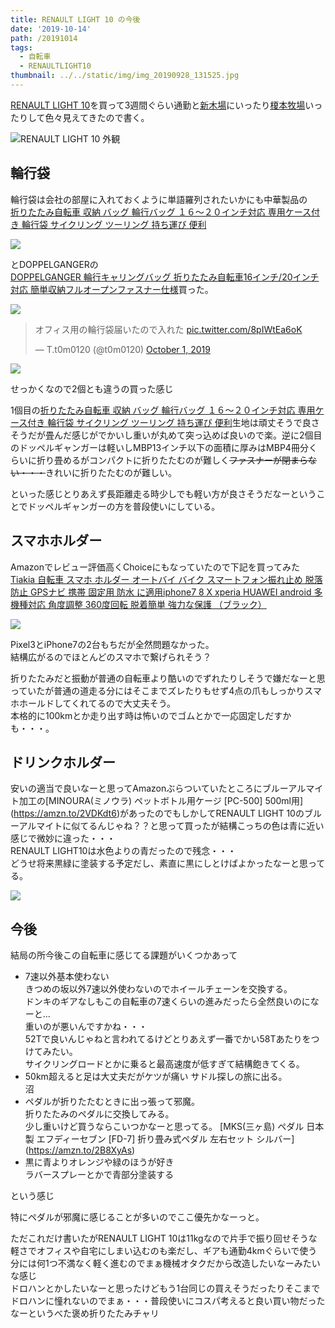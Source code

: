 ```yaml
---
title: RENAULT LIGHT 10 の今後
date: '2019-10-14'
path: /20191014
tags:
  - 自転車
  - RENAULTLIGHT10
thumbnail: ../../static/img/img_20190928_131525.jpg
---
```

[RENAULT LIGHT 10](https://amzn.to/2MBRcyH)を買って3週間ぐらい通勤と[新木場](https://recolog.tokyo/20190928/)にいったり[榎本牧場](https://recolog.tokyo/20191007/)いったりして色々見えてきたので書く。

![RENAULT LIGHT 10 外観](/img/img_20190928_131525.jpg)

## 輪行袋

輪行袋は会社の部屋に入れておくように単語羅列されたいかにも中華製品の\
[折りたたみ自転車 収納 バッグ 輪行バッグ １６〜２０インチ対応 専用ケース付き 輪行袋 サイクリング ツーリング 持ち運び 便利](https://amzn.to/2otQyLP)  

<a href="https://www.amazon.co.jp/gp/product/B07CG6WT8R/ref=as_li_ss_il?ie=UTF8&psc=1&linkCode=li2&tag=recolog-22&linkId=1f10ffabdf033ff1be2530464357fe79&language=ja_JP" target="_blank"><img border="0" src="//ws-fe.amazon-adsystem.com/widgets/q?_encoding=UTF8&ASIN=B07CG6WT8R&Format=_SL160_&ID=AsinImage&MarketPlace=JP&ServiceVersion=20070822&WS=1&tag=recolog-22&language=ja_JP" ></a><img src="https://ir-jp.amazon-adsystem.com/e/ir?t=recolog-22&language=ja_JP&l=li2&o=9&a=B07CG6WT8R" width="1" height="1" border="0" alt="" style="border:none !important; margin:0px !important;" />

とDOPPELGANGERの\
[DOPPELGANGER 輪行キャリングバッグ 折りたたみ自転車16インチ/20インチ対応 簡単収納フルオープンファスナー仕様](https://amzn.to/2qaC43P)買った。

<a href="https://www.amazon.co.jp/gp/product/B00LWULFUG/ref=as_li_ss_il?ie=UTF8&psc=1&linkCode=li2&tag=recolog-22&linkId=b8ad1f00db13d790bfa6c6daff8f8ec9&language=ja_JP" target="_blank"><img border="0" src="//ws-fe.amazon-adsystem.com/widgets/q?_encoding=UTF8&ASIN=B00LWULFUG&Format=_SL160_&ID=AsinImage&MarketPlace=JP&ServiceVersion=20070822&WS=1&tag=recolog-22&language=ja_JP" ></a><img src="https://ir-jp.amazon-adsystem.com/e/ir?t=recolog-22&language=ja_JP&l=li2&o=9&a=B00LWULFUG" width="1" height="1" border="0" alt="" style="border:none !important; margin:0px !important;" />

<blockquote class="twitter-tweet"><p lang="ja" dir="ltr">オフィス用の輪行袋届いたので入れた <a href="https://t.co/8pIWtEa6oK">pic.twitter.com/8pIWtEa6oK</a></p>&mdash; T.t0m0120 (@t0m0120) <a href="https://twitter.com/t0m0120/status/1178905319285481472?ref_src=twsrc%5Etfw">October 1, 2019</a></blockquote> <script async src="https://platform.twitter.com/widgets.js" charset="utf-8"></script>

![](/img/img_20191005_152837.jpg)

せっかくなので2個とも違うの買った感じ

1個目の[折りたたみ自転車 収納 バッグ 輪行バッグ １６〜２０インチ対応 専用ケース付き 輪行袋 サイクリング ツーリング 持ち運び 便利](https://amzn.to/2otQyLP)生地は頑丈そうで良さそうだが畳んだ感じがでかいし重いが丸めて突っ込めば良いので楽。逆に2個目のドッペルギャンガーは軽いしMBP13インチ以下の面積に厚みはMBP4冊分くらいに折り畳めるがコンパクトに折りたたむのが難しく~~ファスナーが閉まらない・・・~~きれいに折りたたむのが難しい。

といった感じとりあえず長距離走る時少しでも軽い方が良さそうだなーということでドッペルギャンガーの方を普段使いにしている。

## スマホホルダー

Amazonでレビュー評価高くChoiceにもなっていたので下記を買ってみた\
[Tiakia 自転車 スマホ ホルダー オートバイ バイク スマートフォン振れ止め 脱落防止 GPSナビ 携帯 固定用 防水 に適用iphone7 8 X xperia HUAWEI android 多機種対応 角度調整 360度回転 脱着簡単 強力な保護 （ブラック）](https://amzn.to/2nLSrD8)

<a href="https://www.amazon.co.jp/gp/product/B0725XHND1/ref=as_li_ss_il?ie=UTF8&psc=1&linkCode=li2&tag=recolog-22&linkId=3a34d4c7de5b51ace49fd2208c5a4eb2&language=ja_JP" target="_blank"><img border="0" src="//ws-fe.amazon-adsystem.com/widgets/q?_encoding=UTF8&ASIN=B0725XHND1&Format=_SL160_&ID=AsinImage&MarketPlace=JP&ServiceVersion=20070822&WS=1&tag=recolog-22&language=ja_JP" ></a><img src="https://ir-jp.amazon-adsystem.com/e/ir?t=recolog-22&language=ja_JP&l=li2&o=9&a=B0725XHND1" width="1" height="1" border="0" alt="" style="border:none !important; margin:0px !important;" />

Pixel3とiPhone7の2台もちだが全然問題なかった。\
結構広がるのでほとんどのスマホで繋げられそう？  

折りたたみだと振動が普通の自転車より酷いのでずれたりしそうで嫌だなーと思っていたが普通の道走る分にはそこまでズレたりもせず4点の爪もしっかりスマホホールドしてくれてるので大丈夫そう。\
本格的に100kmとか走り出す時は怖いのでゴムとかで一応固定しだすかも・・・。

## ドリンクホルダー

安いの適当で良いなーと思ってAmazonぶらついていたところにブルーアルマイト加工の[MINOURA(ミノウラ) ペットボトル用ケージ \[PC-500] 500ml用](https://amzn.to/2VDKdt6)があったのでもしかしてRENAULT LIGHT 10のブルーアルマイトに似てるんじゃね？？と思って買ったが結構こっちの色は青に近い感じで微妙に違った・・・\
RENAULT LIGHT10は水色よりの青だったので残念・・・\
どうせ将来黒緑に塗装する予定だし、素直に黒にしとけばよかったなーと思ってる。

<a href="https://www.amazon.co.jp/gp/product/B00B7076K4/ref=as_li_ss_il?ie=UTF8&th=1&linkCode=li2&tag=recolog-22&linkId=06a75a7db06708c3f431d75442331d6c&language=ja_JP" target="_blank"><img border="0" src="//ws-fe.amazon-adsystem.com/widgets/q?_encoding=UTF8&ASIN=B00B7076K4&Format=_SL160_&ID=AsinImage&MarketPlace=JP&ServiceVersion=20070822&WS=1&tag=recolog-22&language=ja_JP" ></a><img src="https://ir-jp.amazon-adsystem.com/e/ir?t=recolog-22&language=ja_JP&l=li2&o=9&a=B00B7076K4" width="1" height="1" border="0" alt="" style="border:none !important; margin:0px !important;" />

## 今後

結局の所今後この自転車に感じてる課題がいくつかあって

* 7速以外基本使わない\
  きつめの坂以外7速以外使わないのでホイールチェーンを交換する。\
  ドンキのギアなしもこの自転車の7速くらいの進みだったら全然良いのになーと...\
  重いのが悪いんですかね・・・\
  52Tで良いんじゃねと言われてるけどとりあえず一番でかい58Tあたりをつけてみたい。\
  サイクリングロードとかに乗ると最高速度が低すぎて結構飽きてくる。
* 50km超えると足は大丈夫だがケツが痛い
  サドル探しの旅に出る。\
  沼
* ペダルが折りたたむときに出っ張って邪魔。\
  折りたたみのペダルに交換してみる。\
  少し重いけど買うならこいつかなーと思ってる。 
  [MKS(三ヶ島) ペダル 日本製 エフディーセブン \[FD-7] 折り畳み式ペダル 左右セット シルバー](https://amzn.to/2B8XyAs)
* 黒に青よりオレンジや緑のほうが好き\
  ラバースプレーとかで青部分塗装する

という感じ

特にペダルが邪魔に感じることが多いのでここ優先かなーっと。

ただこれだけ書いたがRENAULT LIGHT 10は11kgなので片手で振り回せそうな軽さでオフィスや自宅にしまい込むのも楽だし、ギアも通勤4kmぐらいで使う分には何1つ不満なく軽く進むのでまぁ機械オタクだから改造したいなーみたいな感じ\
ドロハンとかしたいなーと思ったけどもう1台同じの買えそうだったりそこまでドロハンに憧れないのでまぁ・・・普段使いにコスパ考えると良い買い物だったなーというべた褒め折りたたみチャリ
